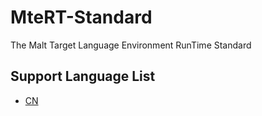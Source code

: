 # MteRT-Standard
The Malt Target Language Environment RunTime Standard

## Support Language List
- [CN](/README_CN.md)

